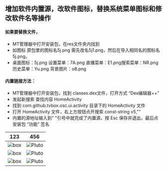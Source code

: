 ## 增加软件内置源，改软件图标，替换系统菜单图标和修改软件名等操作

#### 如果要替换文件，
 - MT管理器中打开安装包，在res文件夹内找到  
 - 如图标 原包里的图标名5j.png 需先改名5j1.png，然后在导入相同名的图标名5j.png。
 - 桌面图标：5j.png   设置菜单：7A.png  直播菜单：E1.png搜索菜单：NR.png历史菜单：Yu.png 背景图片：o8.png  

#### 内置链接方法：
 - MT管理器中打开安装包，找到 classes.dex文件，打开方式 “Dex编辑器++”
 - 发起新搜索 查找内容 HomeActivity
 - 找到 com.github.tvbox.osc.ui.activity 目录下的 HomeActivity 文件
 - 打开 HomeActivity 文件，右上方按钮点开搜索 const-string v5,""
 - 内置的源地址输入到" "引号中就完成了内置源。按 Esc 保存并退出，最后点安装包 “功能” 签名

 123 | 456
 ---------|---------
![box](https://liu673cn.github.io/box/sub/img/mt01.jpg) | ![Pluto](https://liu673cn.github.io/box/sub/img/mt04.jpg)
![box](https://liu673cn.github.io/box/sub/img/mt02.jpg) | ![Pluto](https://liu673cn.github.io/box/sub/img/mt05.jpg)
![box](https://liu673cn.github.io/box/sub/img/mt03.jpg) | ![Pluto](https://liu673cn.github.io/box/sub/img/mt06.jpg)

